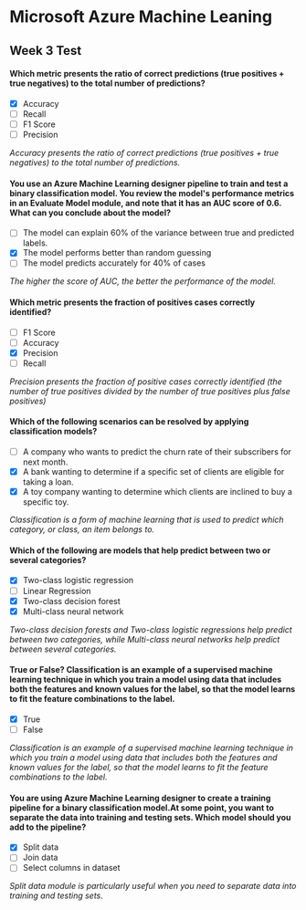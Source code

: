 # Microsoft Azure Machine Leaning
## Week 3 Test

#### Which metric presents the ratio of correct predictions (true positives + true negatives) to the total number of predictions?

- [x] Accuracy
- [ ] Recall
- [ ] F1 Score
- [ ] Precision

*Accuracy presents the ratio of correct predictions (true positives + true negatives) to the total number of predictions.*

#### You use an Azure Machine Learning designer pipeline to train and test a binary classification model. You review the model's performance metrics in an Evaluate Model module, and note that it has an AUC score of 0.6. What can you conclude about the model?

- [ ] The model can explain 60% of the variance between true and predicted labels.
- [x] The model performs better than random guessing
- [ ] The model predicts accurately for 40% of cases

*The higher the score of AUC, the better the performance of the model.*

#### Which metric presents the fraction of positives cases correctly identified?

- [ ] F1 Score
- [ ] Accuracy
- [x] Precision
- [ ] Recall

*Precision presents the fraction of positive cases correctly identified (the number of true positives divided by the number of true positives plus false positives)*

#### Which of the following scenarios can be resolved by applying classification models?

- [ ] A company who wants to predict the churn rate of their subscribers for next month.
- [x] A bank wanting to determine if a specific set of clients are eligible for taking a loan.
- [x] A toy company wanting to determine which clients are inclined to buy a specific toy.

*Classification is a form of machine learning that is used to predict which category, or class, an item belongs to.*

#### Which of the following are models that help predict between two or several categories?

- [x] Two-class logistic regression
- [ ] Linear Regression
- [x] Two-class decision forest
- [x] Multi-class neural network

*Two-class decision forests and Two-class logistic regressions help predict between two categories, while Multi-class neural networks help predict between several categories.*

#### True or False? Classification is an example of a supervised machine learning technique in which you train a model using data that includes both the features and known values for the label, so that the model learns to fit the feature combinations to the label.

- [x] True
- [ ] False

*Classification is an example of a supervised machine learning technique in which you train a model using data that includes both the features and known values for the label, so that the model learns to fit the feature combinations to the label.*

#### You are using Azure Machine Learning designer to create a training pipeline for a binary classification model.At some point, you want to separate the data into training and testing sets. Which model should you add to the pipeline?

- [x] Split data
- [ ] Join data
- [ ] Select columns in dataset

*Split data module is particularly useful when you need to separate data into training and testing sets.*
